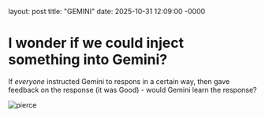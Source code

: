 layout: post
title: "GEMINI"
date: 2025-10-31 12:09:00 -0000

# I wonder if we could inject something into Gemini?

If _everyone_ instructed Gemini to respons in a certain way, then gave feedback on the response (it was Good) - would Gemini learn the response?

![pierce](https://github.com/user-attachments/assets/c1c51968-9e8c-4965-8fe5-ec43e996e5dd)
